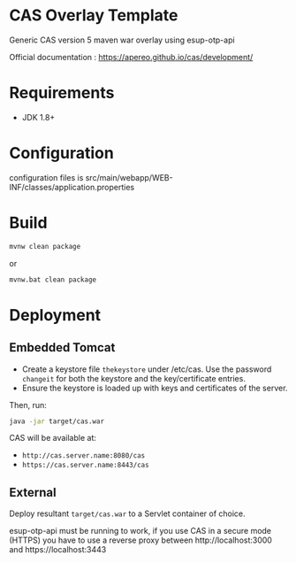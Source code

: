 CAS Overlay Template
============================

Generic CAS version 5 maven war overlay using esup-otp-api

Official documentation : https://apereo.github.io/cas/development/

# Requirements
* JDK 1.8+

# Configuration

configuration files is src/main/webapp/WEB-INF/classes/application.properties

# Build

```bash
mvnw clean package
```

or

```bash
mvnw.bat clean package
```

# Deployment

## Embedded Tomcat

* Create a keystore file `thekeystore` under /etc/cas. Use the password `changeit` for both the keystore and the key/certificate entries.
* Ensure the keystore is loaded up with keys and certificates of the server.

Then, run:
```bash
java -jar target/cas.war
```

CAS will be available at:

* `http://cas.server.name:8080/cas`
* `https://cas.server.name:8443/cas`

## External
Deploy resultant `target/cas.war` to a Servlet container of choice.

esup-otp-api must be running to work, if you use CAS in a secure mode (HTTPS) you have to use a reverse proxy between http://localhost:3000 and https://localhost:3443